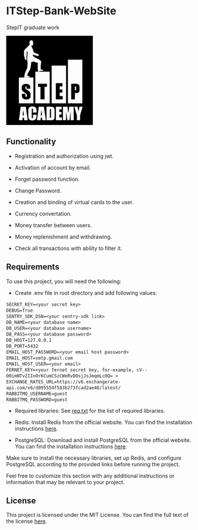 # ITStep-Bank-WebSite
StepIT graduate work

<img src="https://github.com/anigilyatornayapushka/ITStep-Bank-WebSite/raw/main/tools/stepitlogo.png">

## Functionality

- Registration and authorization using jwt.

- Activation of account by email.

- Forget password function.

- Change Password.

- Creation and binding of virtual cards to the user.

- Currency convertation.

- Money transfer between users.

- Money replenishment and withdrawing.

- Check all transactions with ability to filter it.

## Requirements

To use this project, you will need the following:

- Create .env file in root directory and add following values:

```dotenv
SECRET_KEY=<your secret key>
DEBUG=True
SENTRY_SDK_DSN=<your sentry-sdk link>
DB_NAME=<your database name>
DB_USER=<your database username>
DB_PASS=<your database password>
DB_HOST=127.0.0.1
DB_PORT=5432
EMAIL_HOST_PASSWORD=<your email host password>
EMAIL_HOST=smtp.gmail.com
EMAIL_HOST_USER=<your email>
FERNET_KEY=<your fernet secret key, for-example, cV--O0imNTvZIIn0rKCumCSzCWeRvD0sjJsJmqmLc0Q= >
EXCHANGE_RATES_URL=https://v6.exchangerate-api.com/v6/d095554f583b273fcad2ae46/latest/
RABBITMQ_USERNAME=guest
RABBITMQ_PASSWORD=guest
```

- Required libraries: See [req.txt](tools/requirements/req.txt) for the list of required libraries.

- Redis: Install Redis from the official website. You can find the installation instructions [here](https://redis.io/docs/getting-started/installation/).

- PostgreSQL: Download and install PostgreSQL from the official website. You can find the installation instructions [here](https://www.postgresql.org/download/).

Make sure to install the necessary libraries, set up Redis, and configure PostgreSQL according to the provided links before running the project.

Feel free to customize this section with any additional instructions or information that may be relevant to your project.

## License

This project is licensed under the MIT License. You can find the full text of the license [here](LICENSE).
